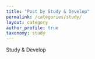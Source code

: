 ```yaml
---
title: "Post by Study & Develop"
permalink: /categories/study/
layout: category
author_profile: true
taxonomy: study
---
```


Study & Develop